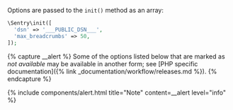 Options are passed to the `init()` method as an array:

```php
\Sentry\init([
  'dsn' => '___PUBLIC_DSN___',
  'max_breadcrumbs' => 50,
]);
```

{% capture __alert %}
Some of the options listed below that are marked as _not available_ may be available in another form; see [PHP specific documentation]({% link _documentation/workflow/releases.md %}).
{% endcapture %}

{% include components/alert.html
  title="Note"
  content=__alert
  level="info"
%}
